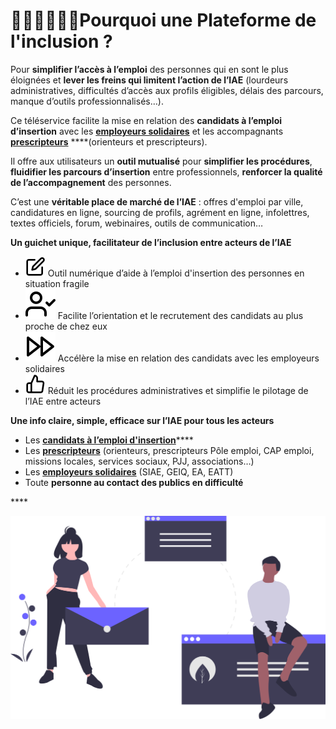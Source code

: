 # 👩🏻‍💻🧑🏾‍💻Pourquoi une Plateforme de l'inclusion ?

Pour **simplifier l’accès à l’emploi** des personnes qui en sont le plus éloignées et **lever les freins qui limitent l’action de l’IAE** \(lourdeurs administratives, difficultés d’accès aux profils éligibles, délais des parcours, manque d’outils professionnalisés…\). 

Ce téléservice facilite la mise en relation des **candidats à l’emploi d’insertion** avec les [**employeurs solidaires**](qui-sont-les-employeurs-solidaires.md) et les accompagnants [**prescripteurs**](qui-sont-les-differents-prescripteurs/) ****\(orienteurs et prescripteurs\). 

Il offre aux utilisateurs un **outil mutualisé** pour **simplifier les procédures**, **fluidifier les parcours d’insertion** entre professionnels, **renforcer la qualité de l’accompagnement** des personnes.

C’est une **véritable place de marché de l’IAE** : offres d'emploi par ville, candidatures en ligne, sourcing de profils, agrément en ligne, infolettres, textes officiels, forum, webinaires, outils de communication…



**Un guichet unique, facilitateur de l’inclusion entre acteurs de l’IAE**

* ![](../.gitbook/assets/edit%20%282%29.svg) Outil numérique d’aide à l’emploi d'insertion des personnes en situation fragile
* ![](../.gitbook/assets/user-check.svg) Facilite l’orientation et le recrutement des candidats au plus proche de chez eux
* ![](../.gitbook/assets/fast-forward.svg) Accélère la mise en relation des candidats avec les employeurs solidaires
* ![](../.gitbook/assets/thumbs-up%20%281%29.svg) Réduit les procédures administratives et simplifie le pilotage de l’IAE entre acteurs



 **Une info claire, simple, efficace sur l’IAE  pour tous les acteurs**

* Les [**candidats à l’emploi d'insertion**](../qui-est-eligible-iae-criteres-eligibilite.md)\*\*\*\*
* Les [**prescripteurs**](qui-sont-les-differents-prescripteurs/) \(orienteurs, prescripteurs Pôle emploi, CAP emploi, missions locales, services sociaux, PJJ,  associations…\) 
* Les [**employeurs solidaires**](qui-sont-les-employeurs-solidaires.md) \(SIAE, GEIQ, EA, EATT\)
* Toute **personne au contact des publics en difficulté**

\*\*\*\*

![](../.gitbook/assets/undraw_team_chat_y27k.svg)

